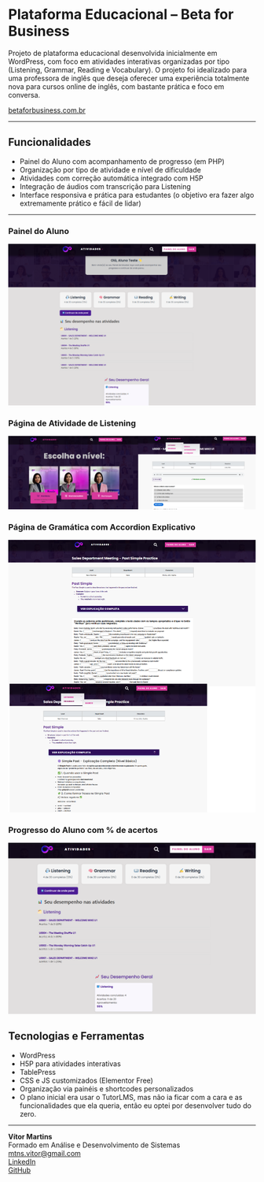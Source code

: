 # Plataforma Educacional – Beta for Business

Projeto de plataforma educacional desenvolvida inicialmente em WordPress, com foco em atividades interativas organizadas por tipo (Listening, Grammar, Reading e Vocabulary). O projeto foi idealizado para uma professora de inglês que deseja oferecer uma experiência totalmente nova para cursos online de inglês, com bastante prática e foco em conversa. 

[betaforbusiness.com.br](https://www.betaforbusiness.com.br) 

---

## Funcionalidades

- Painel do Aluno com acompanhamento de progresso (em PHP)
- Organização por tipo de atividade e nível de dificuldade
- Atividades com correção automática integrado com H5P
- Integração de áudios com transcrição para Listening
- Interface responsiva e prática para estudantes (o objetivo era fazer algo extremamente prático e fácil de lidar)

---



### Painel do Aluno
![Painel do Aluno](https://github.com/vitormtns/beta-for-business/blob/main/painel-aluno.png)

### Página de Atividade de Listening
![Listening](https://github.com/vitormtns/beta-for-business/blob/main/listening.png)

### Página de Gramática com Accordion Explicativo
![Grammar](https://github.com/vitormtns/beta-for-business/blob/main/grammar.png)

### Progresso do Aluno com % de acertos
![Progresso](https://github.com/vitormtns/beta-for-business/blob/main/progresso.png)


## Tecnologias e Ferramentas

- WordPress
- H5P para atividades interativas
- TablePress
- CSS e JS customizados (Elementor Free)
- Organização via painéis e shortcodes personalizados
- O plano inicial era usar o TutorLMS, mas não ia ficar com a cara e as funcionalidades que ela queria, então eu optei por desenvolver tudo do zero.

---

**Vítor Martins**  
Formado em Análise e Desenvolvimento de Sistemas  
mtns.vitor@gmail.com  
[LinkedIn](https://www.linkedin.com/in/v%C3%ADtor-martins-422550264/)  
[GitHub](https://github.com/vitormtns)
